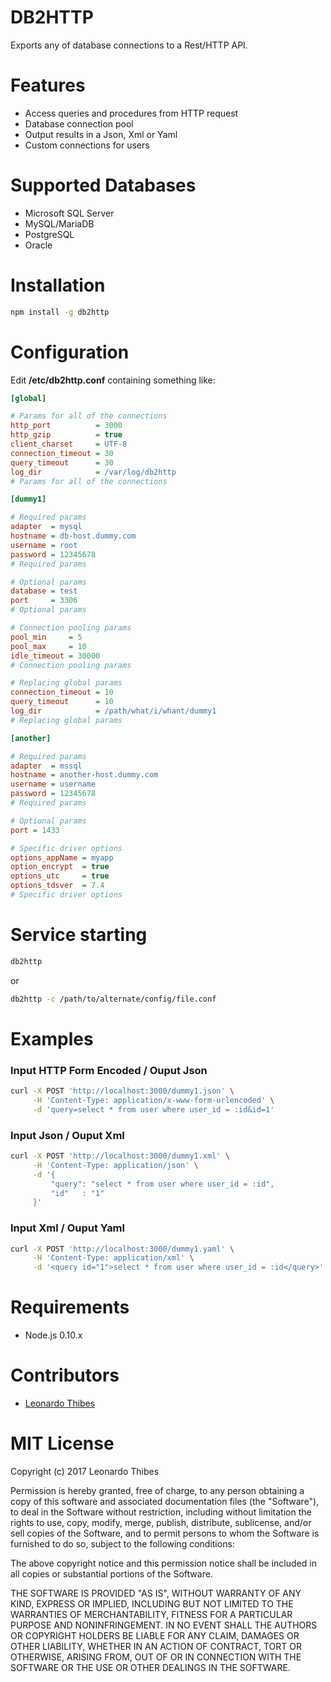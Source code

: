 # DB2HTTP

Exports any of database connections to a Rest/HTTP API.

# Features

 * Access queries and procedures from HTTP request
 * Database connection pool
 * Output results in a Json, Xml or Yaml
 * Custom connections for users

# Supported Databases

 * Microsoft SQL Server
 * MySQL/MariaDB
 * PostgreSQL
 * Oracle

# Installation

```bash
npm install -g db2http
```

# Configuration

Edit **/etc/db2http.conf** containing something like:

```ini
[global]

# Params for all of the connections
http_port          = 3000
http_gzip          = true
client_charset     = UTF-8
connection_timeout = 30
query_timeout      = 30
log_dir            = /var/log/db2http
# Params for all of the connections

[dummy1]

# Required params
adapter  = mysql
hostname = db-host.dummy.com
username = root
password = 12345678
# Required params

# Optional params
database = test
port     = 3306
# Optional params

# Connection pooling params
pool_min     = 5
pool_max     = 10
idle_timeout = 30000
# Connection pooling params

# Replacing global params
connection_timeout = 10
query_timeout      = 10
log_dir            = /path/what/i/whant/dummy1
# Replacing global params

[another]

# Required params
adapter  = mssql
hostname = another-host.dummy.com
username = username
password = 12345678
# Required params

# Optional params
port = 1433

# Specific driver options
options_appName = myapp
option_encrypt  = true
options_utc     = true
options_tdsver  = 7.4
# Specific driver options

```

# Service starting

```bash
db2http
```

or

```bash
db2http -c /path/to/alternate/config/file.conf
```

# Examples

### Input HTTP Form Encoded / Ouput Json
```bash
curl -X POST 'http://localhost:3000/dummy1.json' \
     -H 'Content-Type: application/x-www-form-urlencoded' \
     -d 'query=select * from user where user_id = :id&id=1'
```

### Input Json / Ouput Xml
```bash
curl -X POST 'http://localhost:3000/dummy1.xml' \
     -H 'Content-Type: application/json' \
     -d '{
         "query": "select * from user where user_id = :id",
         "id"   : "1"
     }'
```

### Input Xml / Ouput Yaml
```bash
curl -X POST 'http://localhost:3000/dummy1.yaml' \
     -H 'Content-Type: application/xml' \
     -d '<query id="1">select * from user where user_id = :id</query>'
```

# Requirements

 * Node.js 0.10.x

# Contributors

 * [Leonardo Thibes](https://github.com/leonardothibes)

# MIT License

Copyright (c) 2017 Leonardo Thibes

Permission is hereby granted, free of charge, to any person obtaining a copy
of this software and associated documentation files (the "Software"), to deal
in the Software without restriction, including without limitation the rights
to use, copy, modify, merge, publish, distribute, sublicense, and/or sell
copies of the Software, and to permit persons to whom the Software is
furnished to do so, subject to the following conditions:

The above copyright notice and this permission notice shall be included in all
copies or substantial portions of the Software.

THE SOFTWARE IS PROVIDED "AS IS", WITHOUT WARRANTY OF ANY KIND, EXPRESS OR
IMPLIED, INCLUDING BUT NOT LIMITED TO THE WARRANTIES OF MERCHANTABILITY,
FITNESS FOR A PARTICULAR PURPOSE AND NONINFRINGEMENT. IN NO EVENT SHALL THE
AUTHORS OR COPYRIGHT HOLDERS BE LIABLE FOR ANY CLAIM, DAMAGES OR OTHER
LIABILITY, WHETHER IN AN ACTION OF CONTRACT, TORT OR OTHERWISE, ARISING FROM,
OUT OF OR IN CONNECTION WITH THE SOFTWARE OR THE USE OR OTHER DEALINGS IN THE
SOFTWARE.
